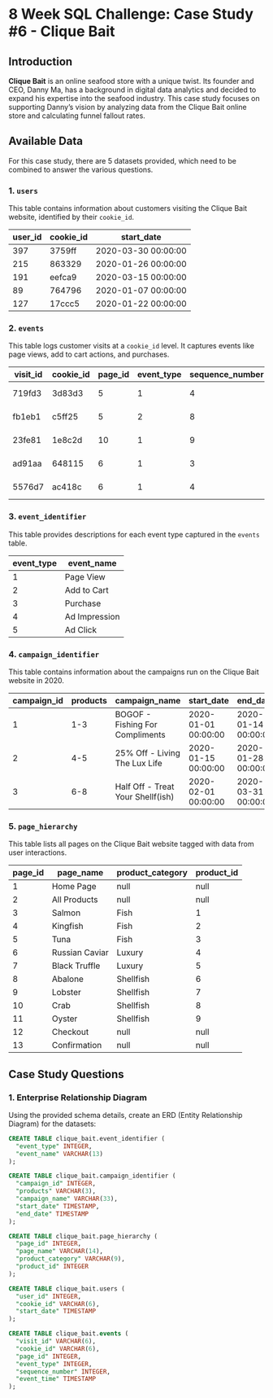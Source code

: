 # 8 Week SQL Challenge: Case Study #6 - Clique Bait

## Introduction

**Clique Bait** is an online seafood store with a unique twist. Its founder and CEO, Danny Ma, has a background in digital data analytics and decided to expand his expertise into the seafood industry. This case study focuses on supporting Danny’s vision by analyzing data from the Clique Bait online store and calculating funnel fallout rates.

## Available Data

For this case study, there are 5 datasets provided, which need to be combined to answer the various questions.

### 1. `users`

This table contains information about customers visiting the Clique Bait website, identified by their `cookie_id`.

| user_id | cookie_id | start_date          |
|---------|-----------|---------------------|
| 397     | 3759ff    | 2020-03-30 00:00:00 |
| 215     | 863329    | 2020-01-26 00:00:00 |
| 191     | eefca9    | 2020-03-15 00:00:00 |
| 89      | 764796    | 2020-01-07 00:00:00 |
| 127     | 17ccc5    | 2020-01-22 00:00:00 |

### 2. `events`

This table logs customer visits at a `cookie_id` level. It captures events like page views, add to cart actions, and purchases.

| visit_id | cookie_id | page_id | event_type | sequence_number | event_time              |
|----------|-----------|---------|------------|-----------------|-------------------------|
| 719fd3   | 3d83d3    | 5       | 1          | 4               | 2020-03-02 00:29:09.975 |
| fb1eb1   | c5ff25    | 5       | 2          | 8               | 2020-01-22 07:59:16.762 |
| 23fe81   | 1e8c2d    | 10      | 1          | 9               | 2020-03-21 13:14:11.746 |
| ad91aa   | 648115    | 6       | 1          | 3               | 2020-04-27 16:28:09.825 |
| 5576d7   | ac418c    | 6       | 1          | 4               | 2020-01-18 04:55:10.149 |
### 3. `event_identifier`

This table provides descriptions for each event type captured in the `events` table.

| event_type | event_name   |
|------------|--------------|
| 1          | Page View    |
| 2          | Add to Cart  |
| 3          | Purchase     |
| 4          | Ad Impression|
| 5          | Ad Click     |

### 4. `campaign_identifier`

This table contains information about the campaigns run on the Clique Bait website in 2020.

| campaign_id | products | campaign_name                   | start_date            | end_date              |
|-------------|----------|---------------------------------|-----------------------|-----------------------|
| 1           | 1-3      | BOGOF - Fishing For Compliments | 2020-01-01 00:00:00   | 2020-01-14 00:00:00   |
| 2           | 4-5      | 25% Off - Living The Lux Life   | 2020-01-15 00:00:00   | 2020-01-28 00:00:00   |
| 3           | 6-8      | Half Off - Treat Your Shellf(ish)| 2020-02-01 00:00:00  | 2020-03-31 00:00:00   |

### 5. `page_hierarchy`

This table lists all pages on the Clique Bait website tagged with data from user interactions.

| page_id | page_name     | product_category | product_id |
|---------|---------------|------------------|------------|
| 1       | Home Page     | null             | null       |
| 2       | All Products  | null             | null       |
| 3       | Salmon        | Fish             | 1          |
| 4       | Kingfish      | Fish             | 2          |
| 5       | Tuna          | Fish             | 3          |
| 6       | Russian Caviar| Luxury           | 4          |
| 7       | Black Truffle | Luxury           | 5          |
| 8       | Abalone       | Shellfish        | 6          |
| 9       | Lobster       | Shellfish        | 7          |
| 10      | Crab          | Shellfish        | 8          |
| 11      | Oyster        | Shellfish        | 9          |
| 12      | Checkout      | null             | null       |
| 13      | Confirmation  | null             | null       |

## Case Study Questions

### 1. Enterprise Relationship Diagram

Using the provided schema details, create an ERD (Entity Relationship Diagram) for the datasets:

```sql
CREATE TABLE clique_bait.event_identifier (
  "event_type" INTEGER,
  "event_name" VARCHAR(13)
);

CREATE TABLE clique_bait.campaign_identifier (
  "campaign_id" INTEGER,
  "products" VARCHAR(3),
  "campaign_name" VARCHAR(33),
  "start_date" TIMESTAMP,
  "end_date" TIMESTAMP
);

CREATE TABLE clique_bait.page_hierarchy (
  "page_id" INTEGER,
  "page_name" VARCHAR(14),
  "product_category" VARCHAR(9),
  "product_id" INTEGER
);

CREATE TABLE clique_bait.users (
  "user_id" INTEGER,
  "cookie_id" VARCHAR(6),
  "start_date" TIMESTAMP
);

CREATE TABLE clique_bait.events (
  "visit_id" VARCHAR(6),
  "cookie_id" VARCHAR(6),
  "page_id" INTEGER,
  "event_type" INTEGER,
  "sequence_number" INTEGER,
  "event_time" TIMESTAMP
);